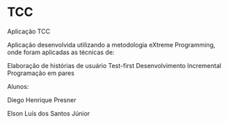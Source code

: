TCC
===

Aplicação TCC

Aplicação desenvolvida utilizando a metodologia eXtreme Programming, onde foram aplicadas as técnicas de: 

Elaboração de histórias de usuário
Test-first
Desenvolvimento Incremental
Programação em pares

Alunos:

Diego Henrique Presner

Elson Luís dos Santos Júnior
